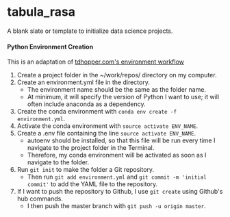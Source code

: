 # tabula_rasa
A blank slate or template to initialize data science projects.


#### Python Environment Creation
This is an adaptation of [tdhopper.com's environment workflow](http://tdhopper.com/blog/2015/Nov/24/my-python-environment-workflow-with-conda/)

1. Create a project folder in the ~/work/repos/ directory on my computer.
2. Create an environment.yml file in the directory. 
   * The environment name should be the same as the folder name.
   * At minimum, it will specify the version of Python I want to use; it will often include anaconda as a dependency.
3. Create the conda environment with `conda env create -f environment.yml`.
4. Activate the conda environment with `source activate ENV_NAME`.
5. Create a .env file containing the line `source activate ENV_NAME`.
   * autoenv should be installed, so that this file will be run every time I navigate to the project folder in the Terminal.
   * Therefore, my conda environment will be activated as soon as I navigate to the folder.
6. Run `git init` to make the folder a Git repository. 
   * Then run `git add environment.yml` and `git commit -m 'initial commit'` to add the YAML file to the repository.
7. If I want to push the repository to Github, I use `git create` using Github's hub commands.
   * I then push the master branch with `git push -u origin master`.
